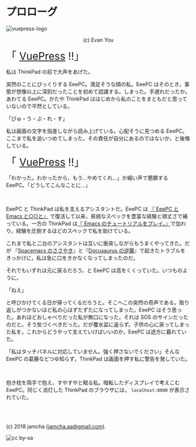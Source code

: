 

# プロローグ

![vuepress-logo](https://raw.githubusercontent.com/vuejs/vuepress/master/docs/.vuepress/public/hero.png)

<center>(c) Evan You</center>

<span style="font-size: 200%;">「 [VuePress](https://vuepress.vuejs.org/) !!」</span>

私は ThinkPad の前で大声をあげた。

突然のことにびっくりする EeePC。満足そうな顔の私。EeePC はそのとき，事態が想像以上に深刻だったことを初めて認識する。しまった。手遅れだったか。あわてる EeePC。かたや ThinkPad ははじめから私のことをまともだと思っていないので平然としている。

「びゅ・う・ぷ・れ・す」

私は画面の文字を指差しながら読み上げている。心配そうに見つめる EeePC。ここまで私を追いつめてしまった，その責任が自分にあるのではないか，と後悔している。

<span style="font-size: 200%;">「 [VuePress](https://vuepress.vuejs.org/) !!」</span>

「わかった。わかったから，もう…やめてくれ…」か細い声で懇願する EeePC。「どうしてこんなことに…」

<br>

EeePC と ThinkPad は私を支えるアシスタントだ。EeePC は [『 EeePC と Emacs と○○と』](https://jamcha-aa.github.io/EeePC/) で復活して以来，貧弱なスペックを豊富な経験と頑丈さで補っている。一方の ThinkPad は[『 Emacs のチュートリアルをプレイ。』](https://jamcha-aa.github.io/Emacs-tutorial/)で加わり，経験を圧倒するほどのスペックで私を助けている。

これまで私と二台のアシスタントは互いに衝突しながらもうまくやってきた。だが 『[Spacemacs のささやき](https://jamcha-aa.github.io/Spacemacs-Guide/)』と『[Docusaurus の逆襲](https://jamcha-aa.github.io/Docusaurus-Guide/)』で起きたトラブルをきっかけに，私は急に口をきかなくなってしまったのだ。

それでもいずれは元に戻るだろう，と EeePC は高をくくっていた。いつものように，

「ねえ」

と呼びかけてくる日が帰ってくるだろうと。そこへこの突然の奇声である。取り返しがつかないほど私の心はずたずたになってしまった。EeePC はそう思った。あれほどおしゃべりだった私が無口になった，それは SOS のサインだったのだと。そう気づくべきだった。だが覆水盆に返らず。子供の心に戻ってしまった私を，これからどうやって支えていけばいいのか，EeePC は途方に暮れていた。

「私はタッチパネルに対応していません。強く押さないでください」そんな EeePC の葛藤などつゆ知らず，ThinkPad は画面を押す私に警告を発していた。

<br>

抱き枕を両手で抱え，すやすやと眠る私。暗転したディスプレイで考えこむ EeePC。同じく消灯した ThinkPad のブラウザには， `localhost:8080` が表示されていた。

<br>
<br>

(c) 2018 jamcha (jamcha.aa@gmail.com).

![cc by-sa](https://i.creativecommons.org/l/by-sa/4.0/88x31.png)


